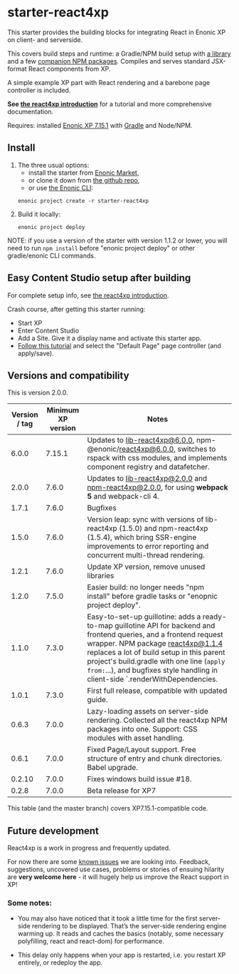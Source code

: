 [//]: <> (starter-react4xp readme:   Autogenerated from source docs/README.src.md by the 'updateReadme' task in readme.gradle. )

# starter-react4xp

This starter provides the building blocks for integrating React in Enonic XP on client- and serverside.

This covers build steps and runtime: a Gradle/NPM build setup with [a library](https://github.com/enonic/lib-react4xp) and a
few [companion NPM packages](https://www.npmjs.com/package/@enonic/react4xp). Compiles and serves standard JSX-format React components from
XP.

A simple example XP part with React rendering and a barebone page controller is included.

**See [the react4xp introduction](https://developer.enonic.com/docs/react4xp/stable)** for a tutorial and more comprehensive documentation.

Requires: installed [Enonic XP 7.15.1](https://developer.enonic.com/)
with [Gradle](https://docs.gradle.org/current/userguide/getting_started_eng.html) and Node/NPM.

## Install

1. The three usual options: 
    - install the starter from [Enonic Market](https://market.enonic.com/starters/react4xp-starter),
   - or clone it down from [the github repo](https://github.com/enonic/starter-react4xp), 
    - or use [the Enonic CLI](https://developer.enonic.com/docs/enonic-cli/stable):
    ```commandline
    enonic project create -r starter-react4xp
    ```
2. Build it locally: 
    ```commandline
    enonic project deploy
    ```

NOTE: if you use a version of the starter with version 1.1.2 or lower, you will need to run `npm install` before "enonic project deploy" or other gradle/enonic CLI commands.

## Easy Content Studio setup after building

For complete setup info, see [the react4xp introduction](https://developer.enonic.com/docs/react4xp/stable).

Crash course, after getting this starter running:

- Start XP
- Enter Content Studio
- Add a Site. Give it a display name and activate this starter app. 
- [Follow this tutorial](https://developer.enonic.com/docs/react4xp/stable/pages) and select the "Default Page" page controller (and
  apply/save).


## Versions and compatibility

This is version 2.0.0.

| Version / tag | Minimum XP version | Notes                                                                                                                                                                                                                                                                                                                                 |
|---------------|--------------------|---------------------------------------------------------------------------------------------------------------------------------------------------------------------------------------------------------------------------------------------------------------------------------------------------------------------------------------|
| 6.0.0         | 7.15.1             | Updates to lib-react4xp@6.0.0, npm-@enonic/react4xp@6.0.0, switches to rspack with css modules, and implements component registry and datafetcher.                                                                                                                                                                                    |
| 2.0.0         | 7.6.0              | Updates to lib-react4xp@2.0.0 and npm-react4xp@2.0.0, for using **webpack 5** and webpack-cli 4.                                                                                                                                                                                                                                      |
| 1.7.1         | 7.6.0              | Bugfixes                                                                                                                                                                                                                                                                                                                              |
| 1.5.0         | 7.6.0              | Version leap: sync with versions of lib-react4xp (1.5.0) and npm-react4xp (1.5.4), which bring SSR-engine improvements to error reporting and concurrent multi-thread  rendering.                                                                                                                                                     |
| 1.2.1         | 7.6.0              | Update XP version, remove unused libraries                                                                                                                                                                                                                                                                                            |
| 1.2.0         | 7.5.0              | Easier build: no longer needs "npm install" before gradle tasks or "enopnic project deploy".                                                                                                                                                                                                                                          |
| 1.1.0         | 7.3.0              | Easy-to-set-up guillotine: adds a ready-to-map guillotine API for backend and frontend queries, and a frontend request wrapper. NPM package react4xp@1.1.4 replaces a lot of build setup in this parent project's build.gradle with one line (`apply from:`...), and bugfixes style handling in client-side `.renderWithDependencies. |
| 1.0.1         | 7.3.0              | First full release, compatible with updated guide.                                                                                                                                                                                                                                                                                    |
| 0.6.3         | 7.0.0              | Lazy-loading assets on server-side rendering. Collected all the react4xp NPM packages into one. Support: CSS modules with asset handling.                                                                                                                                                                                             |
| 0.6.1         | 7.0.0              | Fixed Page/Layout support. Free structure of entry and chunk directories. Babel upgrade.                                                                                                                                                                                                                                              |
| 0.2.10        | 7.0.0              | Fixes windows build issue #18.                                                                                                                                                                                                                                                                                                        |
| 0.2.8         | 7.0.0              | Beta release for XP7                                                                                                                                                                                                                                                                                                                  |

This table (and the master branch) covers XP7.15.1-compatible code.

## Future development

React4xp is a work in progress and frequently updated. 

For now there are some [known issues](https://github.com/enonic/lib-react4xp/issues) we are looking into. Feedback, suggestions, uncovered
use cases, problems or stories of ensuing hilarity are **very welcome here** - it will hugely help us improve the React support in XP!

### Some notes:

- You may also have noticed that it took a little time for the first server-side rendering to be displayed. That’s the server-side rendering
  engine warming up. It reads and caches the basics (notably, some necessary polyfilling, react and react-dom) for performance.

- This delay only happens when your app is restarted, i.e. you restart XP entirely, or redeploy the app.